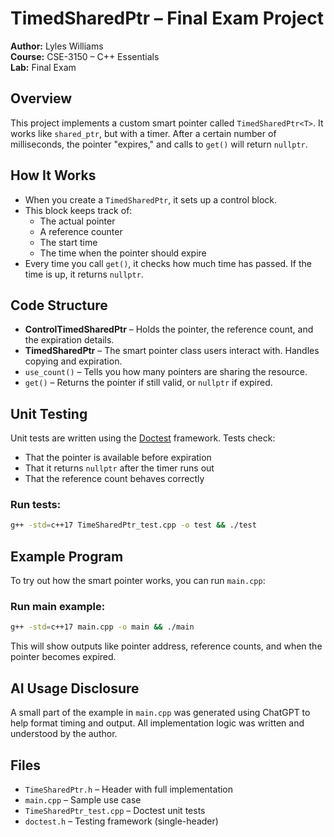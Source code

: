 # TimedSharedPtr – Final Exam Project

**Author:** Lyles Williams  
**Course:** CSE-3150 – C++ Essentials  
**Lab:** Final Exam  

##  Overview
This project implements a custom smart pointer called `TimedSharedPtr<T>`. It works like `shared_ptr`, but with a timer. After a certain number of milliseconds, the pointer "expires," and calls to `get()` will return `nullptr`.

##  How It Works
- When you create a `TimedSharedPtr`, it sets up a control block.
- This block keeps track of:
  - The actual pointer
  - A reference counter
  - The start time
  - The time when the pointer should expire
- Every time you call `get()`, it checks how much time has passed. If the time is up, it returns `nullptr`.

##  Code Structure
- **ControlTimedSharedPtr** – Holds the pointer, the reference count, and the expiration details.
- **TimedSharedPtr<T>** – The smart pointer class users interact with. Handles copying and expiration.
- `use_count()` – Tells you how many pointers are sharing the resource.
- `get()` – Returns the pointer if still valid, or `nullptr` if expired.

##  Unit Testing
Unit tests are written using the [Doctest](https://github.com/doctest/doctest) framework. Tests check:
- That the pointer is available before expiration
- That it returns `nullptr` after the timer runs out
- That the reference count behaves correctly

### Run tests:
```sh
g++ -std=c++17 TimeSharedPtr_test.cpp -o test && ./test
```

##  Example Program
To try out how the smart pointer works, you can run `main.cpp`:

### Run main example:
```sh
g++ -std=c++17 main.cpp -o main && ./main
```

This will show outputs like pointer address, reference counts, and when the pointer becomes expired.

##  AI Usage Disclosure
A small part of the example in `main.cpp` was generated using ChatGPT to help format timing and output. All implementation logic was written and understood by the author.

##  Files
- `TimeSharedPtr.h` – Header with full implementation
- `main.cpp` – Sample use case
- `TimeSharedPtr_test.cpp` – Doctest unit tests
- `doctest.h` – Testing framework (single-header)
